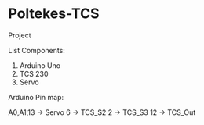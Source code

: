 # Poltekes-TCS
Project

List Components:
1. Arduino Uno
2. TCS 230
3. Servo 

Arduino Pin map:

A0,A1,13 -> Servo
6 -> TCS_S2
2 -> TCS_S3
12 -> TCS_Out
